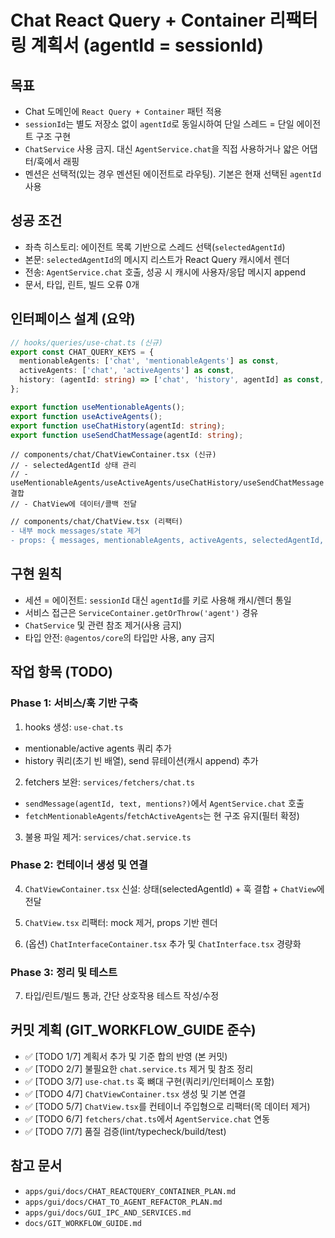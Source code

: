 # Chat React Query + Container 리팩터링 계획서 (agentId = sessionId)

## 목표

- Chat 도메인에 `React Query + Container` 패턴 적용
- `sessionId`는 별도 저장소 없이 `agentId`로 동일시하여 단일 스레드 = 단일 에이전트 구조 구현
- `ChatService` 사용 금지. 대신 `AgentService.chat`을 직접 사용하거나 얇은 어댑터/훅에서 래핑
- 멘션은 선택적(있는 경우 멘션된 에이전트로 라우팅). 기본은 현재 선택된 `agentId` 사용

## 성공 조건

- 좌측 히스토리: 에이전트 목록 기반으로 스레드 선택(`selectedAgentId`)
- 본문: `selectedAgentId`의 메시지 리스트가 React Query 캐시에서 렌더
- 전송: `AgentService.chat` 호출, 성공 시 캐시에 사용자/응답 메시지 append
- 문서, 타입, 린트, 빌드 오류 0개

## 인터페이스 설계 (요약)

```ts
// hooks/queries/use-chat.ts (신규)
export const CHAT_QUERY_KEYS = {
  mentionableAgents: ['chat', 'mentionableAgents'] as const,
  activeAgents: ['chat', 'activeAgents'] as const,
  history: (agentId: string) => ['chat', 'history', agentId] as const,
};

export function useMentionableAgents();
export function useActiveAgents();
export function useChatHistory(agentId: string);
export function useSendChatMessage(agentId: string);
```

```tsx
// components/chat/ChatViewContainer.tsx (신규)
// - selectedAgentId 상태 관리
// - useMentionableAgents/useActiveAgents/useChatHistory/useSendChatMessage 결합
// - ChatView에 데이터/콜백 전달
```

```diff
// components/chat/ChatView.tsx (리팩터)
- 내부 mock messages/state 제거
- props: { messages, mentionableAgents, activeAgents, selectedAgentId, onSelectAgent, onSendMessage }
```

## 구현 원칙

- 세션 = 에이전트: `sessionId` 대신 `agentId`를 키로 사용해 캐시/렌더 통일
- 서비스 접근은 `ServiceContainer.getOrThrow('agent')` 경유
- `ChatService` 및 관련 참조 제거(사용 금지)
- 타입 안전: `@agentos/core`의 타입만 사용, any 금지

## 작업 항목 (TODO)

### Phase 1: 서비스/훅 기반 구축

1) hooks 생성: `use-chat.ts`
- mentionable/active agents 쿼리 추가
- history 쿼리(초기 빈 배열), send 뮤테이션(캐시 append) 추가

2) fetchers 보완: `services/fetchers/chat.ts`
- `sendMessage(agentId, text, mentions?)`에서 `AgentService.chat` 호출
- `fetchMentionableAgents`/`fetchActiveAgents`는 현 구조 유지(필터 확정)

3) 불용 파일 제거: `services/chat.service.ts`

### Phase 2: 컨테이너 생성 및 연결

4) `ChatViewContainer.tsx` 신설: 상태(selectedAgentId) + 훅 결합 + `ChatView`에 전달

5) `ChatView.tsx` 리팩터: mock 제거, props 기반 렌더

6) (옵션) `ChatInterfaceContainer.tsx` 추가 및 `ChatInterface.tsx` 경량화

### Phase 3: 정리 및 테스트

7) 타입/린트/빌드 통과, 간단 상호작용 테스트 작성/수정

## 커밋 계획 (GIT_WORKFLOW_GUIDE 준수)

- ✅ [TODO 1/7] 계획서 추가 및 기준 합의 반영 (본 커밋)
- ✅ [TODO 2/7] 불필요한 `chat.service.ts` 제거 및 참조 정리
- ✅ [TODO 3/7] `use-chat.ts` 훅 뼈대 구현(쿼리키/인터페이스 포함)
- ✅ [TODO 4/7] `ChatViewContainer.tsx` 생성 및 기본 연결
- ✅ [TODO 5/7] `ChatView.tsx`를 컨테이너 주입형으로 리팩터(목 데이터 제거)
- ✅ [TODO 6/7] `fetchers/chat.ts`에서 `AgentService.chat` 연동
- ✅ [TODO 7/7] 품질 검증(lint/typecheck/build/test)

## 참고 문서

- `apps/gui/docs/CHAT_REACTQUERY_CONTAINER_PLAN.md`
- `apps/gui/docs/CHAT_TO_AGENT_REFACTOR_PLAN.md`
- `apps/gui/docs/GUI_IPC_AND_SERVICES.md`
- `docs/GIT_WORKFLOW_GUIDE.md`


